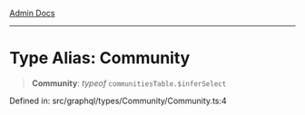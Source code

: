 [Admin Docs](/)

***

# Type Alias: Community

> **Community**: *typeof* `communitiesTable.$inferSelect`

Defined in: src/graphql/types/Community/Community.ts:4
